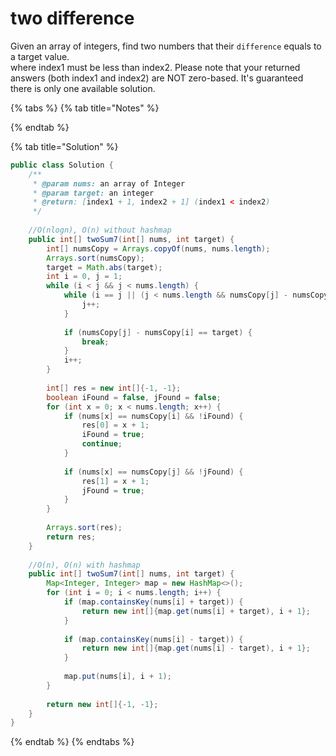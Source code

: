 # two difference

Given an array of integers, find two numbers that their `difference` equals to a target value.  
where index1 must be less than index2. Please note that your returned answers \(both index1 and index2\) are NOT zero-based. It's guaranteed there is only one available solution.

{% tabs %}
{% tab title="Notes" %}

{% endtab %}

{% tab title="Solution" %}
```java
public class Solution {
    /**
     * @param nums: an array of Integer
     * @param target: an integer
     * @return: [index1 + 1, index2 + 1] (index1 < index2)
     */
     
    //O(nlogn), O(n) without hashmap
    public int[] twoSum7(int[] nums, int target) {
        int[] numsCopy = Arrays.copyOf(nums, nums.length);
        Arrays.sort(numsCopy);
        target = Math.abs(target);
        int i = 0, j = 1;
        while (i < j && j < nums.length) {
            while (i == j || (j < nums.length && numsCopy[j] - numsCopy[i] < target)) {
                j++;
            }
            
            if (numsCopy[j] - numsCopy[i] == target) {
                break;
            }
            i++;
        }
        
        int[] res = new int[]{-1, -1};
        boolean iFound = false, jFound = false;
        for (int x = 0; x < nums.length; x++) {
            if (nums[x] == numsCopy[i] && !iFound) {
                res[0] = x + 1;
                iFound = true;
                continue;
            }
            
            if (nums[x] == numsCopy[j] && !jFound) {
                res[1] = x + 1;
                jFound = true;
            }
        }
        
        Arrays.sort(res);
        return res;
    }
    
    //O(n), O(n) with hashmap
    public int[] twoSum7(int[] nums, int target) {
        Map<Integer, Integer> map = new HashMap<>();
        for (int i = 0; i < nums.length; i++) {
            if (map.containsKey(nums[i] + target)) {
                return new int[]{map.get(nums[i] + target), i + 1};
            }
            
            if (map.containsKey(nums[i] - target)) {
                return new int[]{map.get(nums[i] - target), i + 1};
            } 
            
            map.put(nums[i], i + 1);
        }
        
        return new int[]{-1, -1};
    }
}
```
{% endtab %}
{% endtabs %}

